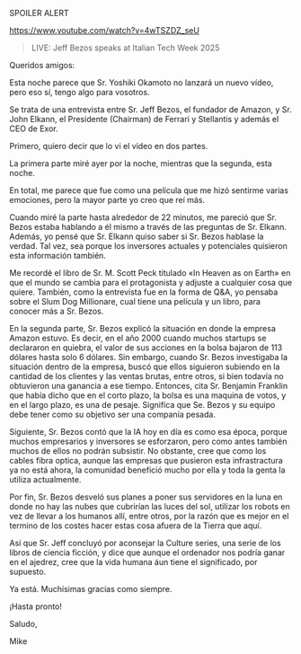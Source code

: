 SPOILER ALERT

https://www.youtube.com/watch?v=4wTSZDZ_seU

> LIVE: Jeff Bezos speaks at Italian Tech Week 2025 

Queridos amigos:

Esta noche parece que Sr. Yoshiki Okamoto no lanzará un nuevo vídeo, pero eso sí, tengo algo para vosotros.

Se trata de una entrevista entre Sr. Jeff Bezos, el fundador de Amazon, y Sr. John Elkann, el Presidente (Chairman) de Ferrari y Stellantis y además el CEO de Exor.

Primero, quiero decir que lo vi el video en dos partes. 

La primera parte miré ayer por la noche, mientras que la segunda, esta noche.

En total, me parece que fue como una película que me hizó sentirme varias emociones, pero la mayor parte yo creo que reí más.

Cuando miré la parte hasta alrededor de 22 minutos, me pareció que Sr. Bezos estaba hablando a él mismo a través de las preguntas de Sr. Elkann. Además, yo pensé que Sr. Elkann quiso saber si Sr. Bezos hablase la verdad. Tal vez, sea porque los inversores actuales y potenciales quisieron esta información también. 

Me recordé el libro de Sr. M. Scott Peck titulado «In Heaven as on Earth» en que el mundo se cambia para el protagonista y adjuste a cualquier cosa que quiere. También, como la entrevista fue en la forma de Q&A, yo pensaba sobre el Slum Dog Millionare, cual tiene una película y un libro, para conocer más a Sr. Bezos.

En la segunda parte, Sr. Bezos explicó la situación en donde la empresa Amazon estuvo. Es decir, en el año 2000 cuando muchos startups se declararon en quiebra, el valor de sus acciones en la bolsa bajaron de 113 dólares hasta solo 6 dólares. Sin embargo, cuando Sr. Bezos investigaba la situación dentro de la empresa, buscó que ellos siguieron subiendo en la cantidad de los clientes y las ventas brutas, entre otros, si bien todavía no obtuvieron una ganancia a ese tiempo. Entonces, cita Sr. Benjamin Franklin que había dicho que en el corto plazo, la bolsa es una maquina de votos, y en el largo plazo, es una de pesaje. Significa que Se. Bezos y su equipo debe tener como su objetivo ser una companía pesada.

Siguiente, Sr. Bezos contó que la IA hoy en día es como esa época, porque muchos empresarios y inversores se esforzaron, pero como antes también muchos de ellos no podrán subsistir. No obstante, cree que como los cables fibra optica, aunque las empresas que pusieron esta infrastractura ya no está ahora, la comunidad benefició mucho por ella y toda la genta la utiliza actualmente.

Por fin, Sr. Bezos desveló sus planes a poner sus servidores en la luna en donde no hay las nubes que cubrirían las luces del sol, utilizar los robots en vez de llevar a los humanos allí, entre otros, por la razón que es mejor en el termino de los costes hacer estas cosa afuera de la Tierra que aquí.

Así que Sr. Jeff concluyó por aconsejar la Culture series, una serie de los libros de ciencia ficción, y dice que aunque el ordenador nos podría ganar en el ajedrez, cree que la vida humana áun tiene el significado, por supuesto.

Ya está. Muchísimas gracias como siempre.

¡Hasta pronto!

Saludo,

Mike
